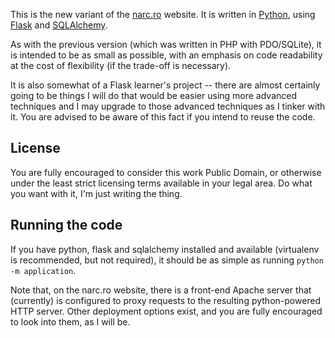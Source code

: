 This is the new variant of the [narc.ro](http://narc.ro/) website. It is written
in [Python](http://python.org/), using [Flask](http://flask.pocoo.org/) and
[SQLAlchemy](http://sqlalchemy.org/).

As with the previous version (which was written in PHP with PDO/SQLite), it is
intended to be as small as possible, with an emphasis on code readability at the
cost of flexibility (if the trade-off is necessary).

It is also somewhat of a Flask learner's project -- there are almost certainly
going to be things I will do that would be easier using more advanced techniques
and I may upgrade to those advanced techniques as I tinker with it. You are
advised to be aware of this fact if you intend to reuse the code.


## License ##

You are fully encouraged to consider this work Public Domain, or otherwise under
the least strict licensing terms available in your legal area. Do what you want
with it, I'm just writing the thing.


## Running the code ##

If you have python, flask and sqlalchemy installed and available (virtualenv is
recommended, but not required), it should be as simple as running `python -m
application`.

Note that, on the narc.ro website, there is a front-end Apache server that
(currently) is configured to proxy requests to the resulting python-powered
HTTP server. Other deployment options exist, and you are fully encouraged to
look into them, as I will be.
